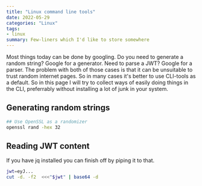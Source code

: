 ```yaml
---
title: "Linux command line tools"
date: 2022-05-29
categories: "Linux"
tags:
- linux
summary: Few-liners which I'd like to store somewhere
---
```


Most things today can be done by googling. Do you need to generate a random string? Google for a generator. Need to parse a JWT? Google for a parser.
The problem with both of those cases is that it can be unsuitable to trust random internet pages. So in many cases it's better to use CLI-tools as a default.
So in this page I will try to collect ways of easily doing things in the CLI, preferrably without installing a lot of junk in your system.

## Generating random strings
```bash
## Use OpenSSL as a randomizer
openssl rand -hex 32
```

## Reading JWT content
If you have jq installed you can finish off by piping it to that.
```bash
jwt=eyJ...
cut -d. -f2  <<<"$jwt" | base64 -d
```
